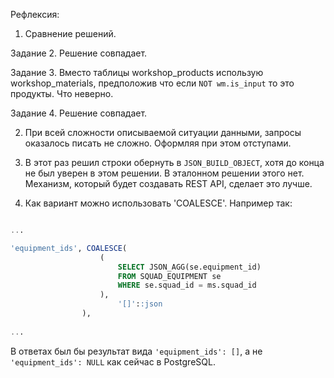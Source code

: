 Рефлексия:

1. Сравнение решений.

Задание 2. Решение совпадает.

Задание 3. Вместо таблицы workshop_products использую workshop_materials, предположив что если `NOT wm.is_input` то это продукты. Что неверно.

Задание 4. Решение совпадает.


2. При всей сложности описываемой ситуации данными, запросы оказалось писать не сложно. Оформляя при этом отступами.

3. В этот раз решил строки обернуть в `JSON_BUILD_OBJECT`, хотя до конца не был уверен в этом решении. В эталонном решении этого нет. Механизм, который будет создавать REST API, сделает это лучше.

4. Как вариант можно использовать 'COALESCE'. 
Например так:

``` sql

...

'equipment_ids', COALESCE(
					(
						SELECT JSON_AGG(se.equipment_id)
						FROM SQUAD_EQUIPMENT se
						WHERE se.squad_id = ms.squad_id
					),
						'[]'::json
				),
				
...

```
В ответах был бы результат вида `'equipment_ids': []`, а не `'equipment_ids': NULL` как сейчас в PostgreSQL.

